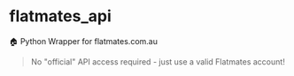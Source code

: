 # flatmates_api

🏠 Python Wrapper for flatmates.com.au

> No "official" API access required - just use a valid Flatmates account!
